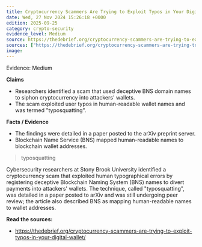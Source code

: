 ```yaml
---
title: Cryptocurrency Scammers Are Trying to Exploit Typos in Your Digital Wallet
date: Wed, 27 Nov 2024 15:26:18 +0000
edition: 2025-09-25
category: crypto-security
evidence_level: Medium
source: https://thedebrief.org/cryptocurrency-scammers-are-trying-to-exploit-typos-in-your-digital-wallet/
sources: ["https://thedebrief.org/cryptocurrency-scammers-are-trying-to-exploit-typos-in-your-digital-wallet/"]
image: 
---
```


<span class="badge">Evidence: Medium</span>

**Claims**
- Researchers identified a scam that used deceptive BNS domain names to siphon cryptocurrency into attackers' wallets.
- The scam exploited user typos in human-readable wallet names and was termed "typosquatting".

**Facts / Evidence**
- The findings were detailed in a paper posted to the arXiv preprint server.
- Blockchain Name Service (BNS) mapped human-readable names to blockchain wallet addresses.

> typosquatting

Cybersecurity researchers at Stony Brook University identified a cryptocurrency scam that exploited human typographical errors by registering deceptive Blockchain Naming System (BNS) names to divert payments into attackers' wallets. The technique, called "typosquatting", was detailed in a paper posted to arXiv and was still undergoing peer review; the article also described BNS as mapping human-readable names to wallet addresses.

**Read the sources:**  
- https://thedebrief.org/cryptocurrency-scammers-are-trying-to-exploit-typos-in-your-digital-wallet/
